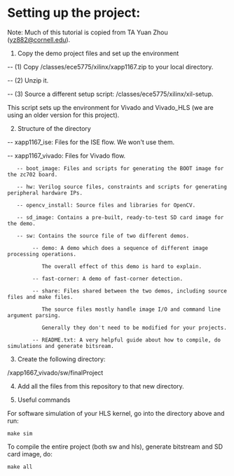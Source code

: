 # Setting up the project:

Note: Much of this tutorial is copied from TA Yuan Zhou (yz882@cornell.edu).

1. Copy the demo project files and set up the environment

  -- (1) Copy /classes/ece5775/xilinx/xapp1167.zip to your local directory. 
  
  -- (2) Unzip it. 
  
  -- (3) Source a different setup script: /classes/ece5775/xilinx/xil-setup.
  
  This script sets up the environment for Vivado and Vivado_HLS (we are using an older version for this project). 

2. Structure of the directory

  -- xapp1167_ise: Files for the ISE flow. We won't use them. 
  
  -- xapp1167_vivado: Files for Vivado flow. 
  
       -- boot_image: Files and scripts for generating the BOOT image for the zc702 board. 
       
       -- hw: Verilog source files, constraints and scripts for generating peripheral hardware IPs. 
       
       -- opencv_install: Source files and libraries for OpenCV. 
       
       -- sd_image: Contains a pre-built, ready-to-test SD card image for the demo.
       
       -- sw: Contains the source file of two different demos. 
       
            -- demo: A demo which does a sequence of different image processing operations.
            
               The overall effect of this demo is hard to explain. 
               
            -- fast-corner: A demo of fast-corner detection. 
            
            -- share: Files shared between the two demos, including source files and make files.
            
               The source files mostly handle image I/O and command line argument parsing.
               
               Generally they don't need to be modified for your projects. 
               
            -- README.txt: A very helpful guide about how to compile, do simulations and generate bitsream. 
            

3. Create the following directory:

/xapp1667_vivado/sw/finalProject

4. Add all the files from this repository to that new directory.

5. Useful commands

For software simulation of your HLS kernel, go into the directory above and run:

    make sim
  
To compile the entire project (both sw and hls), generate bitstream and SD card image, do:

    make all


